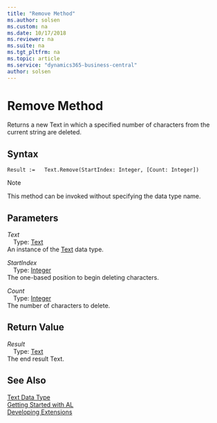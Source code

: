 ```yaml
---
title: "Remove Method"
ms.author: solsen
ms.custom: na
ms.date: 10/17/2018
ms.reviewer: na
ms.suite: na
ms.tgt_pltfrm: na
ms.topic: article
ms.service: "dynamics365-business-central"
author: solsen
---
```

[//]: # (START>DO_NOT_EDIT)
[//]: # (IMPORTANT:Do not edit any of the content between here and the END>DO_NOT_EDIT.)
[//]: # (Any modifications should be made in the .xml files in the ModernDev repo.)
# Remove Method
Returns a new Text in which a specified number of characters from the current string are deleted.

## Syntax
```
Result :=   Text.Remove(StartIndex: Integer, [Count: Integer])
```
> [!NOTE]  
> This method can be invoked without specifying the data type name.  
## Parameters
*Text*  
&emsp;Type: [Text](text-data-type.md)  
An instance of the [Text](text-data-type.md) data type.  

*StartIndex*  
&emsp;Type: [Integer](../integer/integer-data-type.md)  
The one-based position to begin deleting characters.
        
*Count*  
&emsp;Type: [Integer](../integer/integer-data-type.md)  
The number of characters to delete.  


## Return Value
*Result*  
&emsp;Type: [Text](text-data-type.md)  
The end result Text.  


[//]: # (IMPORTANT: END>DO_NOT_EDIT)
## See Also
[Text Data Type](text-data-type.md)  
[Getting Started with AL](../devenv-get-started.md)  
[Developing Extensions](../devenv-dev-overview.md)